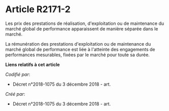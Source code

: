 # Article R2171-2

Les prix des prestations de réalisation, d'exploitation ou de maintenance du marché global de performance apparaissent de
manière séparée dans le marché.

La rémunération des prestations d'exploitation ou de maintenance du marché global de performance est liée à l'atteinte des
engagements de performances mesurables, fixées par le marché pour toute sa durée.

**Liens relatifs à cet article**

_Codifié par_:

  - Décret n°2018-1075 du 3 décembre 2018 - art.

_Créé par_:

  - Décret n°2018-1075 du 3 décembre 2018 - art.
